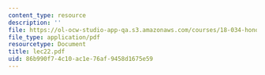 ```yaml
---
content_type: resource
description: ''
file: https://ol-ocw-studio-app-qa.s3.amazonaws.com/courses/18-034-honors-differential-equations-spring-2004/86b990f74c10ac1e76af9458d1675e59_lec22.pdf
file_type: application/pdf
resourcetype: Document
title: lec22.pdf
uid: 86b990f7-4c10-ac1e-76af-9458d1675e59
---
```

